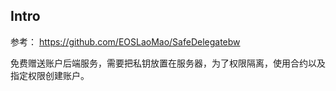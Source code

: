 ## Intro

参考：
https://github.com/EOSLaoMao/SafeDelegatebw

免费赠送账户后端服务，需要把私钥放置在服务器，为了权限隔离，使用合约以及指定权限创建账户。
